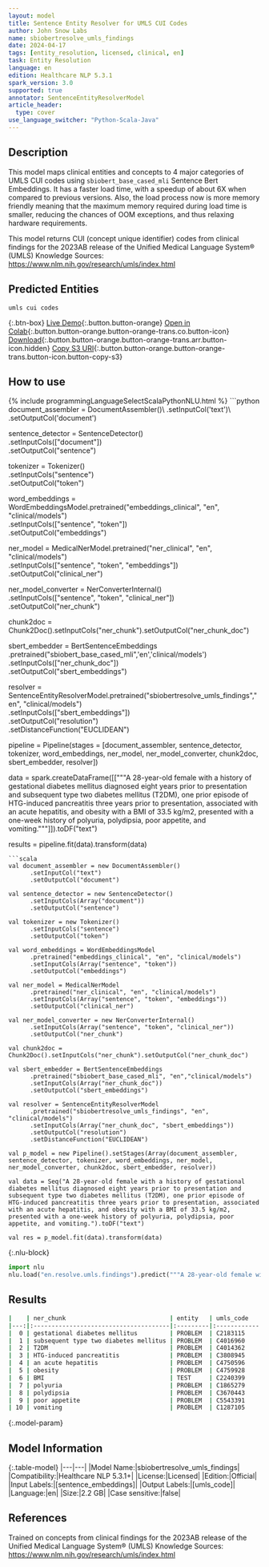 ```yaml
---
layout: model
title: Sentence Entity Resolver for UMLS CUI Codes
author: John Snow Labs
name: sbiobertresolve_umls_findings
date: 2024-04-17
tags: [entity_resolution, licensed, clinical, en]
task: Entity Resolution
language: en
edition: Healthcare NLP 5.3.1
spark_version: 3.0
supported: true
annotator: SentenceEntityResolverModel
article_header:
  type: cover
use_language_switcher: "Python-Scala-Java"
---
```


## Description

This model maps clinical entities and concepts to 4 major categories of UMLS CUI codes using `sbiobert_base_cased_mli` Sentence Bert Embeddings. It has a faster load time, with a speedup of about 6X when compared to previous versions. Also, the load process now is more memory friendly meaning that the maximum memory required during load time is smaller, reducing the chances of OOM exceptions, and thus relaxing hardware requirements.

This model returns CUI (concept unique identifier) codes from clinical findings for the 2023AB release of the Unified Medical Language System® (UMLS) Knowledge Sources: https://www.nlm.nih.gov/research/umls/index.html

## Predicted Entities

`umls cui codes`

{:.btn-box}
[Live Demo](https://demo.johnsnowlabs.com/healthcare/ER_UMLS_CUI/){:.button.button-orange}
[Open in Colab](https://colab.research.google.com/github/JohnSnowLabs/spark-nlp-workshop/blob/master/tutorials/Certification_Trainings/Healthcare/3.Clinical_Entity_Resolvers.ipynb){:.button.button-orange.button-orange-trans.co.button-icon}
[Download](https://s3.amazonaws.com/auxdata.johnsnowlabs.com/clinical/models/sbiobertresolve_umls_findings_en_5.3.1_3.0_1713375254140.zip){:.button.button-orange.button-orange-trans.arr.button-icon.hidden}
[Copy S3 URI](s3://auxdata.johnsnowlabs.com/clinical/models/sbiobertresolve_umls_findings_en_5.3.1_3.0_1713375254140.zip){:.button.button-orange.button-orange-trans.button-icon.button-copy-s3}

## How to use



<div class="tabs-box" markdown="1">
{% include programmingLanguageSelectScalaPythonNLU.html %}
```python
document_assembler = DocumentAssembler()\
      .setInputCol('text')\
      .setOutputCol('document')

sentence_detector = SentenceDetector()\
      .setInputCols(["document"])\
      .setOutputCol("sentence")

tokenizer = Tokenizer()\
      .setInputCols("sentence")\
      .setOutputCol("token")

word_embeddings = WordEmbeddingsModel.pretrained("embeddings_clinical", "en", "clinical/models")\
      .setInputCols(["sentence", "token"])\
      .setOutputCol("embeddings")

ner_model = MedicalNerModel.pretrained("ner_clinical", "en", "clinical/models")\
    .setInputCols(["sentence", "token", "embeddings"])\
    .setOutputCol("clinical_ner")

ner_model_converter = NerConverterInternal()\
    .setInputCols(["sentence", "token", "clinical_ner"])\
    .setOutputCol("ner_chunk")

chunk2doc = Chunk2Doc().setInputCols("ner_chunk").setOutputCol("ner_chunk_doc")

sbert_embedder = BertSentenceEmbeddings\
     .pretrained("sbiobert_base_cased_mli",'en','clinical/models')\
     .setInputCols(["ner_chunk_doc"])\
     .setOutputCol("sbert_embeddings")

resolver = SentenceEntityResolverModel.pretrained("sbiobertresolve_umls_findings","en", "clinical/models") \
     .setInputCols(["sbert_embeddings"]) \
     .setOutputCol("resolution")\
     .setDistanceFunction("EUCLIDEAN")

pipeline = Pipeline(stages = [document_assembler, sentence_detector, tokenizer, word_embeddings, ner_model, ner_model_converter, chunk2doc, sbert_embedder, resolver])

data = spark.createDataFrame([["""A 28-year-old female with a history of gestational diabetes mellitus diagnosed eight years prior to presentation and subsequent type two diabetes mellitus (T2DM), one prior episode of HTG-induced pancreatitis three years prior to presentation, associated with an acute hepatitis, and obesity with a BMI of 33.5 kg/m2, presented with a one-week history of polyuria, polydipsia, poor appetite, and vomiting."""]]).toDF("text")

results = pipeline.fit(data).transform(data)
```
```scala
val document_assembler = new DocumentAssembler()
      .setInputCol("text")
      .setOutputCol("document")

val sentence_detector = new SentenceDetector()
      .setInputCols(Array("document"))
      .setOutputCol("sentence")

val tokenizer = new Tokenizer()
      .setInputCols("sentence")
      .setOutputCol("token")

val word_embeddings = WordEmbeddingsModel
      .pretrained("embeddings_clinical", "en", "clinical/models")
      .setInputCols(Array("sentence", "token"))
      .setOutputCol("embeddings")

val ner_model = MedicalNerModel
      .pretrained("ner_clinical", "en", "clinical/models")
      .setInputCols(Array("sentence", "token", "embeddings"))
      .setOutputCol("clinical_ner")

val ner_model_converter = new NerConverterInternal()
      .setInputCols(Array("sentence", "token", "clinical_ner"))
      .setOutputCol("ner_chunk")

val chunk2doc = Chunk2Doc().setInputCols("ner_chunk").setOutputCol("ner_chunk_doc")

val sbert_embedder = BertSentenceEmbeddings
      .pretrained("sbiobert_base_cased_mli", "en","clinical/models")
      .setInputCols(Array("ner_chunk_doc"))
      .setOutputCol("sbert_embeddings")
    
val resolver = SentenceEntityResolverModel
      .pretrained("sbiobertresolve_umls_findings", "en", "clinical/models")
      .setInputCols(Array("ner_chunk_doc", "sbert_embeddings"))
      .setOutputCol("resolution")
      .setDistanceFunction("EUCLIDEAN")

val p_model = new Pipeline().setStages(Array(document_assembler, sentence_detector, tokenizer, word_embeddings, ner_model, ner_model_converter, chunk2doc, sbert_embedder, resolver))
    
val data = Seq("A 28-year-old female with a history of gestational diabetes mellitus diagnosed eight years prior to presentation and subsequent type two diabetes mellitus (T2DM), one prior episode of HTG-induced pancreatitis three years prior to presentation, associated with an acute hepatitis, and obesity with a BMI of 33.5 kg/m2, presented with a one-week history of polyuria, polydipsia, poor appetite, and vomiting.").toDF("text")  

val res = p_model.fit(data).transform(data)
```

{:.nlu-block}
```python
import nlu
nlu.load("en.resolve.umls.findings").predict("""A 28-year-old female with a history of gestational diabetes mellitus diagnosed eight years prior to presentation and subsequent type two diabetes mellitus (T2DM), one prior episode of HTG-induced pancreatitis three years prior to presentation, associated with an acute hepatitis, and obesity with a BMI of 33.5 kg/m2, presented with a one-week history of polyuria, polydipsia, poor appetite, and vomiting.""")

```
</div>

## Results

```bash
|    | ner_chunk                             | entity   | umls_code   | resolution                                 | all_k_results                                       | all_k_distances                                 | all_k_cosine_distances                       | all_k_resolutions                                                              |
|---:|:--------------------------------------|:---------|:------------|:-------------------------------------------|:-------------------------------------------------------|:---------------------------------------------|:---------------------------------------------|:-------------------------------------------------------------------------------|
|  0 | gestational diabetes mellitus         | PROBLEM  | C2183115    | diabetes mellitus during pregnancy         | C2183115:::C3161145:::C3532257:::C4303558:::C3840222...| 5.2200:::6.3563:::6.9305:::7.1692:::7.2145...| 0.0401:::0.0596:::0.0717:::0.0750:::0.0773...| diabetes mellitus during pregnancy:::hx gestational diabetes:::gestational d...|
|  1 | subsequent type two diabetes mellitus | PROBLEM  | C4016960    | type 2 diabetes mellitus, association with | C4016960:::C3532488:::C4016735:::C4014362:::C5195213...| 5.5572:::6.4306:::6.9971:::7.0924:::7.3414...| 0.0464:::0.0622:::0.0751:::0.0763:::0.0828...| type 2 diabetes mellitus, association with:::history of diabetes mellitus ty...|
|  2 | T2DM                                  | PROBLEM  | C4014362    | type 2 diabetes mellitus (t2d)             | C4014362:::C1320657:::C4016960:::C4016735:::C0260526...| 7.2798:::7.7099:::8.2517:::8.6288:::8.7378...| 0.0821:::0.0929:::0.1043:::0.1171:::0.1163...| type 2 diabetes mellitus (t2d):::type diabetes:::type 2 diabetes mellitus, a...|
|  3 | HTG-induced pancreatitis              | PROBLEM  | C3808945    | secondary pancreatitis                     | C3808945:::C1835382:::C1556678:::C1556677:::C1963198...| 7.5300:::7.6941:::8.3460:::8.5169:::8.5591...| 0.0925:::0.0962:::0.1175:::0.1208:::0.1227...| secondary pancreatitis:::pancreatitis, acute in some:::grade 2 pancreatitis,...|
|  4 | an acute hepatitis                    | PROBLEM  | C4750596    | acute infectious hepatitis suspected       | C4750596:::C5233349:::C0151325:::C1861901:::C5232888...| 5.2956:::7.9441:::8.4300:::8.5172:::9.1431...| 0.0426:::0.0970:::0.1089:::0.1110:::0.1285...| acute infectious hepatitis suspected:::abnormal liver enzymes during acute e...|
|  5 | obesity                               | PROBLEM  | C4759928    | obesity                                    | C4759928:::C0311277:::C1556381:::C4016383:::C0426650...| 0.0000:::3.8693:::4.8495:::5.1270:::5.1356...| 0.0000:::0.0218:::0.0345:::0.0394:::0.0383...| obesity:::abdominal obesity:::extreme obesity:::obesity, association with:::...|
|  6 | BMI                                   | TEST     | C2240399    | body mass index [bmi]                      | C2240399:::C2959893:::C0578022:::C0518010:::C4718566...| 7.2832:::7.9722:::8.2007:::8.8003:::9.1121...| 0.0821:::0.0991:::0.1026:::0.1175:::0.1281...| body mass index [bmi]:::bmi (body mass index) centile:::body mass index find...|
|  7 | polyuria                              | PROBLEM  | C1865279    | foetal polyuria                            | C1865279:::C3670443:::C0042023:::C1735369:::C0232891...| 8.1070:::8.4710:::8.8332:::9.1023:::9.2617...| 0.1030:::0.1110:::0.1237:::0.1292:::0.1337...| foetal polyuria:::polyuria and polydipsia:::pollakiuria:::chronic hematuria:...|
|  8 | polydipsia                            | PROBLEM  | C3670443    | polyuria and polydipsia                    | C3670443:::C0220854:::C0020505:::C0585348:::C0422980...| 8.3037:::9.5939:::10.0704:::10.1917:::10.2...| 0.1057:::0.1381:::0.1573:::0.1641:::0.1675...| polyuria and polydipsia:::polypnea:::polyphagia:::biphasic stridor:::oscillo...|
|  9 | poor appetite                         | PROBLEM  | C5543391    | low appetite                               | C5543391:::C1971624:::C0541799:::C0576456:::C2077391...| 5.4947:::5.7668:::6.1978:::6.4132:::6.6587...| 0.0442:::0.0482:::0.0559:::0.0603:::0.0644...| low appetite:::lack of appetite:::bad taste:::poor feeding:::insufficient nu...|
| 10 | vomiting                              | PROBLEM  | C1287105    | vomit ph                                   | C1287105:::C4015188:::C4324485:::C0439039:::C0577080...| 5.1470:::5.8703:::6.1762:::6.1814:::6.2403...| 0.0398:::0.0514:::0.0579:::0.0571:::0.0589...| vomit ph:::cyclic vomiting:::discolored vomit:::c/o - vomiting:::finding of ...|
```

{:.model-param}
## Model Information

{:.table-model}
|---|---|
|Model Name:|sbiobertresolve_umls_findings|
|Compatibility:|Healthcare NLP 5.3.1+|
|License:|Licensed|
|Edition:|Official|
|Input Labels:|[sentence_embeddings]|
|Output Labels:|[umls_code]|
|Language:|en|
|Size:|2.2 GB|
|Case sensitive:|false|

## References

Trained on concepts from clinical findings for the 2023AB release of the Unified Medical Language System® (UMLS) Knowledge Sources: https://www.nlm.nih.gov/research/umls/index.html
